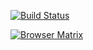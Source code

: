 [![Build Status](https://saucelabs.com/buildstatus/parora?auth=HMAC_TOKEN)](https://saucelabs.com/u/parora?auth=HMAC_TOKEN)

[![Browser Matrix](https://saucelabs.com/open_sauce/build_matrix/parora?auth=HMAC_TOKEN)](https://saucelabs.com/u/parora?auth=HMAC_TOKEN)
